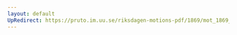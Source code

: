 ```yaml
---
layout: default
UpRedirect: https://pruto.im.uu.se/riksdagen-motions-pdf/1869/mot_1869__ak__287/mot_1869__ak__287-001.pdf
---
```

